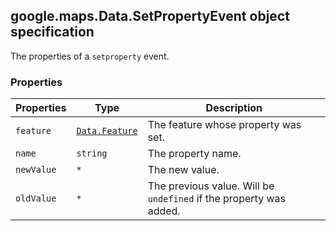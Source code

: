 <h2 id="Data.SetPropertyEvent">
google.maps.Data.SetPropertyEvent
object specification
</h2><p>The properties of a <code>setproperty</code> event.</p><h3>Properties</h3><table summary="interface Data.SetPropertyEvent - Properties" width="100%">
<thead>
<tr><th>Properties</th>
<th>Type</th>
<th>Description</th>
</tr></thead>
<tbody>
<tr>
<td><code>feature</code></td>
<td><code><a href="https://github.com/amenadiel/google-maps-documentation/blob/master/docs/google.maps.Data.Feature.md">Data.Feature</a></code></td>
<td>The feature whose property was set.</td>
</tr>
<tr>
<td><code>name</code></td>
<td><code>string</code></td>
<td>The property name.</td>
</tr>
<tr>
<td><code>newValue</code></td>
<td><code>*</code></td>
<td>The new value.</td>
</tr>
<tr>
<td><code>oldValue</code></td>
<td><code>*</code></td>
<td>The previous value. Will be <code>undefined</code> if the property was added.</td>
</tr>
</tbody>
</table>